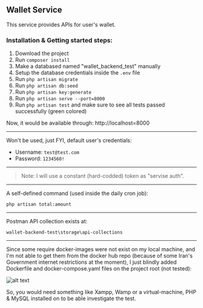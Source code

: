 ## Wallet Service

This service provides APIs for user's wallet.


### Installation & Getting started steps:

1. Download the project
2. Run `composer install`
3. Make a databased named "wallet_backend_test" manually
4. Setup the database credentials inside the `.env` file
5. Run `php artisan migrate`
6. Run `php artisan db:seed`
7. Run `php artisan key:generate`
8. Run `php artisan serve --port=8000`
9. Run `php artisan test` and make sure to see all tests passed successfully (green colored)


Now, it would be available through: http://localhost=8000

------------------

Won't be used, just FYI, default user's credentials:

- Username: `test@test.com`
- Password: `1234560!`

------------------

> Note: I will use a constant (hard-codded) token as "servise auth". 

------------------

A self-defined command (used inside the daily cron job):

    php artisan total:amount

------------------

Postman API collection exists at:

    wallet-backend-test\storage\api-collections

------------------

Since some require docker-images were not exist on my local machine, and I'm not able to get them from the docker hub repo (because of some Iran's Government internet restrictions at the moment), I just blindly added Dockerfile and docker-compose.yaml files on the project root (not tested):

![alt text](http://url/to/img.png)

So, you would need something like Xampp, Wamp or a virtual-machine, PHP & MySQL installed on to be able investigate the test.